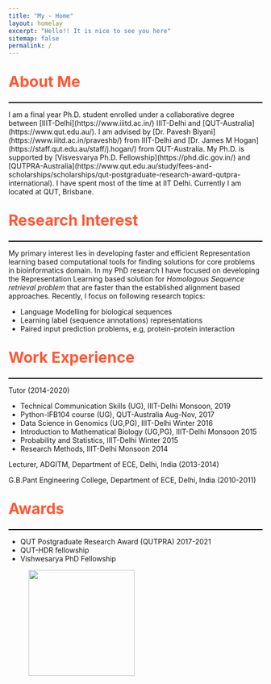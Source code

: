 ```yaml
---
title: "My - Home"
layout: homelay
excerpt: "Hello!! It is nice to see you here"
sitemap: false
permalink: /
---
```


<p style= "font-size:30px;color:#FF5733"><b>About Me</b></p>
<!-- <five-star-line> </five-star-line> -->
<!-- <p style="line-height:2%">
About me is unknown
<!-- </p> -->
<hr style="margin-top:-0.5em; height:2px;border-width:0;color:Yellow;background-color:black">
I am a final year Ph.D. student enrolled under a collaborative degree between [IIIT-Delhi](https://www.iiitd.ac.in/) IIIT-Delhi
and [QUT-Australia](https://www.qut.edu.au/).
I am advised by [Dr. Pavesh Biyani](https://www.iiitd.ac.in/praveshb/) from IIIT-Delhi and [Dr. James M Hogan](https://staff.qut.edu.au/staff/j.hogan/) from QUT-Australia. My Ph.D. is supported by [Visvesvarya Ph.D. Fellowship](https://phd.dic.gov.in/) and [QUTPRA-Australia](https://www.qut.edu.au/study/fees-and-scholarships/scholarships/qut-postgraduate-research-award-qutpra-international). I have spent most of the time at IIT Delhi. Currently I am located at QUT, Brisbane.


<!-- <i>I work in the domain of Applied Machine Learning in Bioinformatics</i>. -->

<p style= "font-size:30px;color:#FF5733"><b>Research Interest</b></p>
<hr style="margin-top:-0.5em; height:2px;border-width:0;color:Yellow;background-color:black">

<p>My primary interest lies in developing faster and efficient Representation learning based computational tools for finding solutions for core problems in bioinformatics domain. In my PhD research  I have focused on developing the Representation Learning based solution for <em>Homologous Sequence retrieval problem </em> that are faster than the established alignment based approaches. Recently, I focus on following research topics:</p>
<ul>
<li>Language Modelling for biological sequences</li>
<li>Learning label (sequence annotations) representations </li>
<li>Paired input prediction problems, e.g, protein-protein interaction</li>
</ul>


<p style= "font-size:30px;color:#FF5733"><b>Work Experience</b></p>
<hr style="margin-top:-0.5em; height:2px;border-width:0;color:Yellow;background-color:black">
<p> Tutor (2014-2020)</p>
<ul>
<li>Technical Communication Skills  (UG), IIIT-Delhi  Monsoon, 2019 </li>
<li>Python-IFB104 course (UG), QUT-Australia  Aug-Nov, 2017 </li>
<li> Data Science in Genomics (UG,PG), IIIT-Delhi Winter 2016 </li>
<li> Introduction to Mathematical Biology (UG,PG), IIIT-Delhi Monsoon 2015  </li>
<li> Probability and Statistics, IIIT-Delhi Winter 2015 </li>
<li> Research Methods, IIIT-Delhi  Monsoon 2014 </li>
</ul>

<p> Lecturer, ADGITM, Department of ECE, Delhi, India (2013-2014)</p>  
<p> G.B.Pant Engineering College, Department of ECE, Delhi, India (2010-2011)</p>


<p style= "font-size:30px;color:#FF5733"><b>Awards</b></p>
<hr style="margin-top:-0.5em; height:2px;border-width:0;color:Yellow;background-color:black">
<ul>
<li>  QUT Postgraduate Research Award (QUTPRA) 2017-2021 </li>
<!-- <a style="color:blue", href= https://www.qut.edu.au/study/fees-and-scholarships/scholarships/qut-postgraduate-research-award-qutpra-international> </a> -->
<li> QUT-HDR fellowship </li>
<li> Vishwesarya PhD Fellowship</li>
<!-- <a style="color:blue", href = https://phd.dic.gov.in/> -->
</ul>

<figure class="fourth">
  <img src="{{ site.url }}{{ site.baseurl }}/images/dk/iiitd.jpg" style="width: 210px">
</figure>
